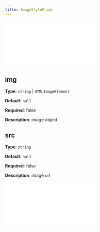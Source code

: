 ```yaml
---
title: ImageStyleProps
---
```


<embed src="../../common/ShapeStyleProps.en.md"></embed>

## img

**Type**: `string` | `HTMLImageElement`

**Default**: `null`

**Required**: false

**Description**: image object

## src

**Type**: `string`

**Default**: `null`

**Required**: false

**Description**: image url

<embed src="../../common/BaseStyleProps.en.md"></embed>
